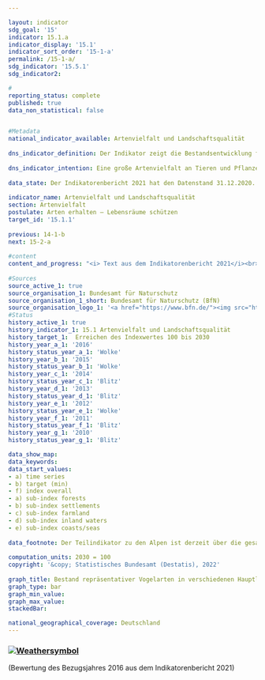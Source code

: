 ```yaml
---

layout: indicator    
sdg_goal: '15'    
indicator: 15.1.a    
indicator_display: '15.1'    
indicator_sort_order: '15-1-a'    
permalink: /15-1-a/    
sdg_indicator: '15.5.1'    
sdg_indicator2:     

#    
reporting_status: complete    
published: true    
data_non_statistical: false    


#Metadata    
national_indicator_available: Artenvielfalt und Landschaftsqualität    
    
dns_indicator_definition: Der Indikator zeigt die Bestandsentwicklung für 51 ausgewählte Vogelarten in Form eines Index.    
    
dns_indicator_intention: Eine große Artenvielfalt an Tieren und Pflanzen ist eine wesentliche Voraussetzung für einen leistungsfähigen Naturhaushalt und bildet eine wichtige Lebensgrundlage des Menschen. Um die Artenvielfalt und gleichzeitig die Lebensqualität des Menschen zu erhalten, ist das vorläufige Ziel der Bundesregierung ein Indexwert von 100 bis zum Jahr 2030 – ursprünglich sollte dieser Zielwert bereits bis 2015 erreicht werden. Derzeit wird die Höhe dieses Zielwertes im Rahmen eines Forschungsvorhabens überprüft und gegebenenfalls zukünftig auf Basis der neuen Erkenntnisse angepasst.    
    
data_state: Der Indikatorenbericht 2021 hat den Datenstand 31.12.2020. Die Daten auf der DNS-Online Plattform werden regelmäßig aktualisiert, sodass online aktuellere Daten verfügbar sein können als im Indikatorenbericht 2021 veröffentlicht.    
    
indicator_name: Artenvielfalt und Landschaftsqualität    
section: Artenvielfalt    
postulate: Arten erhalten – Lebensräume schützen    
target_id: '15.1.1'    
    
previous: 14-1-b    
next: 15-2-a    
    
#content    
content_and_progress: "<i> Text aus dem Indikatorenbericht 2021</i><br><br>Neben Vögeln sind auch andere Arten auf eine Landschaft mit intakten, nachhaltig genutzten Lebensräumen angewiesen, sodass der Indikator indirekt auch die Entwicklung zahlreicher weiterer Arten in der Landschaft und die Nachhaltigkeit der Landnutzung abbildet.<br><br>Der Berechnung des Indikators liegt die Entwicklung der Bestände von 51 Vogelarten zu Grunde, die die wichtigsten Landschafts- und Lebensraumtypen in Deutschland repräsentieren: je zehn Arten für die Teilindikatoren zu Agrarland, zu Siedlungen, zu Binnengewässern, zu Küsten und Meeren sowie elf Arten für Wälder. Aufgrund einer unsicheren Datenlage wird derzeit der Landschaftstyp der Alpen nicht berücksichtigt.<br><br>Die Bestandsgröße je Art wird jährlich aus den Ergebnissen von Programmen des Vogelmonitorings vom Dachverband Deutscher Avifaunisten (DDA) in Zusammenarbeit mit dem Bundesamt für Naturschutz (BfN) berechnet und in Relation zur Größe des Bestandszielwerts gesetzt. Der Bestandszielwert wurde durch ein Expertengremium für jede Vogelart – ursprünglich für das Jahr 2015 – festgelegt. Die historischen Werte für 1970 und 1975 sind rekonstruiert.<br><br>Für jeden Teilindikator wird der arithmetische Mittelwert der Zielerreichungsgrade über alle 10 bzw. 11 ausgewählten Vogelarten gebildet. Der Gesamtindikator errechnet sich aus einer gewichteten Summierung der Teilindikatoren. Die Gewichtung bezieht sich dabei auf den Flächenanteil des jeweiligen Hauptlebensraum- bzw. Landschaftstyps an der Fläche Deutschlands. Die Zielwerte für die Teilindikatoren und den Gesamtindikator wurden vorläufig unverändert auf das Zieljahr 2030 übertragen.<br><br>Der Wert des Indikators für Artenvielfalt und Landschaftsqualität lag im Jahr 1990 deutlich unter den Werten, die für die Jahre 1970 und 1975 rekonstruiert wurden. In den letzten zehn Berichtsjahren (2006 bis 2016) stagnierte der Wert des Indikators und lag im Jahr 2016 bei 70,5&nbsp;% des Zielwerts, verglichen mit 70,2&nbsp;% im Jahr 2006. Bei gleichbleibender Entwicklung wird das Ziel für das Jahr 2030 nicht erreicht werden. <br><br>Im gleichen Zeitraum haben sich die Teilindikatoren für die einzelnen Lebensraumtypen allerdings unterschiedlich entwickelt. Die Teilindikatoren des Agrarlandes (2016: 60,5&nbsp;% des Zielwertes) sowie der Küsten und Meere (2016: 58,0&nbsp;% des Zielwertes) zeigten in den letzten zehn Berichtsjahren einen Abwärtstrend. Hier betrugen die Werte der Teilindikatoren im Jahr 2006&nbsp;68,0&nbsp;% des Zielwertes für das Agrarland und 63,2&nbsp;% für die Küsten und Meere. <br><br>Im Gegensatz dazu haben sich die Teilindikatoren für Wälder, Siedlungen und Binnengewässer in den letzten zehn Berichtsjahren positiv entwickelt. So betrug 2016 der Teilindikator für Wälder 87,5&nbsp;% des Zielwerts im Vergleich zu 78,6&nbsp;% im Jahr 2006. Bei dem Teilindikator Siedlungen stieg der Wert von 65,1&nbsp;% im Jahr 2006 auf 75,5&nbsp;% im Jahr 2016 an. Der Teilindikator Binnengewässer stieg auf 75,0&nbsp;% des Zielwertes im Jahr 2016 an, im Vergleich zu einem Wert von 63,1&nbsp;% im Jahr 2006."    
    
#Sources    
source_active_1: true                    
source_organisation_1: Bundesamt für Naturschutz
source_organisation_1_short: Bundesamt für Naturschutz (BfN)                
source_organisation_logo_1: '<a href="https://www.bfn.de/"><img src="https://g205sdgs.github.io/sdg-indicators/public/logos/bfn.png" alt=" Bundesamt für Naturschutz (BfN)" title="Klicken Sie hier um zu der Homepage der Organisation zu gelangen" style="border: transparent"/></a>'    
#Status    
history_active_1: true
history_indicator_1: 15.1 Artenvielfalt und Landschaftsqualität
history_target_1:  Erreichen des Indexwertes 100 bis 2030
history_year_a_1: '2016'                            
history_status_year_a_1: 'Wolke'
history_year_b_1: '2015'                            
history_status_year_b_1: 'Wolke'
history_year_c_1: '2014'                            
history_status_year_c_1: 'Blitz'
history_year_d_1: '2013'                            
history_status_year_d_1: 'Blitz'
history_year_e_1: '2012'                            
history_status_year_e_1: 'Wolke'
history_year_f_1: '2011'                            
history_status_year_f_1: 'Blitz'
history_year_g_1: '2010'                            
history_status_year_g_1: 'Blitz'    

data_show_map:     
data_keywords:    
data_start_values:     
- a) time series
- b) target (min)
- f) index overall
- a) sub-index forests
- b) sub-index settlements
- c) sub-index farmland
- d) sub-index inland waters
- e) sub-index coasts/seas
    
data_footnote: Der Teilindikator zu den Alpen ist derzeit über die gesamte Datenreihe ausgesetzt. Die historischen Werte für 1970 und 1975 sind rekonstruiert. Die Daten basieren auf einer Sonderauswertung.    
    
computation_units: 2030 = 100    
copyright: '&copy; Statistisches Bundesamt (Destatis), 2022'
    
graph_title: Bestand repräsentativer Vogelarten in verschiedenen Hauptlebensraum- und Landschaftstypen    
graph_type: bar    
graph_min_value:     
graph_max_value:     
stackedBar:     

national_geographical_coverage: Deutschland    
---    
```

<div>
  <div class="my-header">
    <h3>
      <a href="https://sustainabledevelopment-deutschland.github.io/status/"><img src="https://g205sdgs.github.io/sdg-indicators/public/Wettersymbole/Wolke.png" title="Der Indikator ist 'off track'. Er entwickelt sich zwar in die gewünschte Richtung, bei Fortsetzung der Entwicklung wird das Ziel aber deutlich verfehlt." alt="Weathersymbol" />
      </a>
    </h3>
  </div>
  <div class="my-header-note">
    <span> (Bewertung des Bezugsjahres 2016 aus dem Indikatorenbericht 2021)</span>
  </div>
</div>